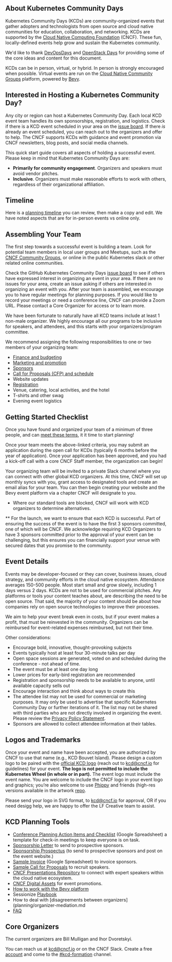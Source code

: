 ## About Kubernetes Community Days

Kubernetes Community Days (KCDs) are community-organized events that gather adopters and technologists from open source and cloud native communities for education, collaboration, and networking. KCDs are supported by the [Cloud Native Computing Foundation](https://cncf.io) (CNCF). These fun, locally-defined events help grow and sustain the Kubernetes community.

We'd like to thank [DevOpsDays](https://devopsdays.org) and [OpenStack Days](https://www.openstack.org/community/events/openstackdays) for providing some of the core ideas and content for this document.

KCDs can be in person, virtual, or hybrid. In person is strongly encouraged when possible. Virtual events are run on the [Cloud Native Community Groups](https://community.cncf.io/) platform, powered by [Bevy](https://www.bevy.com/). 

## Interested in Hosting a Kubernetes Community Day?

Any city or region can host a Kubernetes Community Day. Each local KCD event team handles its own sponsorships, registration, and logistics. Check if there is a KCD event scheduled in your area on the [issue board](https://github.com/cncf/kubernetes-community-days/projects/2). If there *is* already an event scheduled, you can reach out to the organizers and offer to help. The CNCF supports KCDs with guidance and event promotion via CNCF newsletters, blog posts, and social media channels.

This quick start guide covers all aspects of holding a successful event. Please keep in mind that Kubernetes Community Days are:

* **Primarily for community engagement**. Organizers and speakers must avoid vendor pitches.
* **Inclusive**. Organizers must make reasonable efforts to work with others, regardless of their organizational affiliation.

## Timeline

Here is a [planning timeline](https://docs.google.com/spreadsheets/d/1bvCiyyDut1seSnBE6pzVevcJkXLeWbxbncvhFsyY8PI/edit#gid=0) you can review, then make a copy and edit. We have noted aspects that are for in-person events vs online only.

## Assembling Your Team

The first step towards a successful event is building a team. Look for potential team members in local user groups and Meetups, such as the [CNCF Community Groups](https://community.cncf.io/), or online in the public Kubernetes slack or other related online communities.

Check the GitHub Kubernetes Community Days [issue board](https://github.com/cncf/kubernetes-community-days/projects/2) to see if others have expressed interest in organizing an event in your area. If there are no issues for your area, create an issue asking if others are interested in organizing an event with you. After your team is assembled, we encourage you to have regular meetings for planning purposes. If you would like to record your meetings or need a conference line, CNCF can provide a Zoom URL. Please contact a Core Organizer for access or to learn more.

We have been fortunate to naturally have all KCD teams include at least 1 non-male organizer. We highly encourage all our programs to be inclusive for speakers, and attendees, and this starts with your organizers/program committee.

We recommend assigning the following responsibilities to one or two members of your organizing team:

* [Finance and budgeting](/planning/budget-finances.md)
* [Marketing and promotion](/planning/marketing-promotion.md) 
* [Sponsors](/sponsor-resources/sponsorships-faq.md)
* [Call for Proposals (CFP) and schedule](/speaker-resources/cfp.md)
* Website updates
* [Registration](/planning/registration.md)
* Venue, catering, local activities, and the hotel
* T-shirts and other swag
* Evening event logistics

## Getting Started Checklist

Once you have found and organized your team of a minimum of three people, and can [meet these terms](https://github.com/cncf/kubernetes-community-days/blob/main/README.md#terms), it it time to start planning!

Once your team meets the above-linked criteria, you may submit an application during the open call for KCDs (typically 6 months before the year of application). Once your application has been approved, and you had a kick-off call with a core CNCF Staff member, the organization can begin! 

Your organizing team will be invited to a private Slack channel where you can connect with other global KCD organizers. At this time, CNCF will set up monthly syncs with you, grant access to designated tools and create an email alias for your team. You can then begin creating your website and the Bevy event platform via a chapter CNCF will designate to you. 

* Where our standard tools are blocked, CNCF will work with KCD organizers to determine alternatives. 

** For the launch, we want to ensure that each KCD is successful. Part of ensuring the success of the event is to have the first 3 sponsors committed, one of which will be CNCF. We acknowledge requiring KCD Organizers to have 3 sponsors committed prior to the approval of your event can be challenging, but this ensures you can financially support your venue with secured dates that you promise to the community.

## Event Details 

Events may be developer-focused or they can cover, business issues, cloud strategy, and community efforts in the cloud native ecosystem. Attendance averages 150-500 people. Most start small and grow slowly, including 1 days versus 2 days. KCDs are not to be used for commercial pitches. Any platforms or tools your content teaches about, are describing the need to be open source. That said, the majority of your content should be about how companies rely on open source technologies to improve their processes.

We aim to help your event break even in costs, but if your event makes a profit, that must be reinvested in the community. Organizers can be reimbursed for event-related expenses reimbursed, but not their time.

Other considerations:

* Encourage bold, innovative, thought-provoking subjects
* Events typically host at least four 30-minute talks per day
* Open space sessions are generated, voted on and scheduled during the conference - not ahead of time.
* The event must be at least one day long
* Lower prices for early-bird registration are recommended
* Registration and sponsorship needs to be available to anyone, until available capacity sells out
* Encourage interaction and think about ways to create this
* The attendee list may not be used for commercial or marketing purposes. It may only be used to advertise that specific Kubernetes Community Day or further iterations of it. The list may not be shared with third parties who are not directly involved in organizing the event. Please review the [Privacy Policy Statement](https://www.linuxfoundation.org/privacy/).
* Sponsors are allowed to collect attendee information at their tables. 

## Logos and Trademarks

Once your event and name have been accepted, you are authorized by CNCF to use that name (e.g., KCD Bouvet Island). Please design a custom logo to be paired with the [official KCD logo](https://github.com/cncf/artwork/blob/main/examples/other.md#kubernetes-community-days) (reach out to kcd@cncf.io for guidelines) for your event. **The logo is not permitted to include the Kubernetes Wheel (in whole or in part).** The event logo must include the event name. You are welcome to include the CNCF logo in your event logo and graphics; you’re also welcome to use [Phippy](https://phippy.io/) and friends (high-res versions available in the artwork [repo](https://github.com/cncf/artwork/blob/master/examples/other.md#phippy--friends-group-logos).

Please send your logo in SVG format, to kcd@cncf.io for approval, OR if you need desigg help, we are happy to offer the LF Creative team to assist.

## KCD Planning Tools

* [Conference Planning Action Items and Checklist](https://docs.google.com/spreadsheets/d/1bvCiyyDut1seSnBE6pzVevcJkXLeWbxbncvhFsyY8PI/edit) (Google Spreadsheet) a template for check-in meetings to keep everyone is on task. 
* [Sponsorship Letter](/sponsor-resources/letter-prospecting-sponsors.md) to send to prospective sponsors.
* [Sponsorship Prospectus](/sponsor-resources/) (to send to prospective sponsors and post on the event website.)
* [Sample Invoice](https://docs.google.com/document/d/1Rbc8hvBgbO55asEQzzAHkpvSU2ogl52NmWq1-NhBYdY/edit) (Google Spreadsheet) to invoice sponsors.
* [Sample Call for Proposals](/speaker-resources/cfp.md) to recruit speakers.
* [CNCF Presentations Repository](https://presentations.cncf.io/) to connect with expert speakers within the cloud native ecosystem.
* [CNCF Digital Assets](https://github.com/cncf/artwork) for  event promotions.
* [How to work with the Bevy platform](https://github.com/cncf/kubernetes-community-days/blob/main/planning/platform-help.md)
* Sessionize [Playbook](https://sessionize.com/playbook/)
* How to deal with [disagreements between organizers](planning/organizer-mediation.md
* [FAQ](/planning/faq.md)

## Core Organizers

The current organizers are Bill Mulligan and Ihor Dvoretskyi.

You can reach us at kcd@cncf.io or on the CNCF Slack. Create a free [account](https://slack.cncf.io) and come to the [#kcd-formation](https://cloud-native.slack.com/messages/CN6LBV16G) channel.

